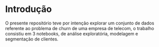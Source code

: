 # Introdução 
O presente repositório teve por intenção explorar um conjunto de dados referente ao problema de churn de uma empresa de telecom, o trabalho consistiu em 3 notebooks, de análise exploratória,
modelagem e segmentação de clientes.
